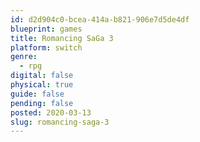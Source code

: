 ```yaml
---
id: d2d904c0-bcea-414a-b821-906e7d5de4df
blueprint: games
title: Romancing SaGa 3
platform: switch
genre:
  - rpg
digital: false
physical: true
guide: false
pending: false
posted: 2020-03-13
slug: romancing-saga-3
---
```

